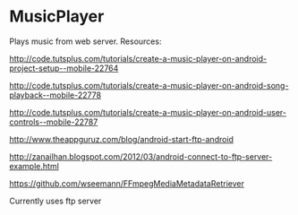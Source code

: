 # MusicPlayer
Plays music from web server.
 Resources:
 
 http://code.tutsplus.com/tutorials/create-a-music-player-on-android-project-setup--mobile-22764
 
 http://code.tutsplus.com/tutorials/create-a-music-player-on-android-song-playback--mobile-22778
 
 http://code.tutsplus.com/tutorials/create-a-music-player-on-android-user-controls--mobile-22787
 
 http://www.theappguruz.com/blog/android-start-ftp-android
 
 http://zanailhan.blogspot.com/2012/03/android-connect-to-ftp-server-example.html
 
 https://github.com/wseemann/FFmpegMediaMetadataRetriever
 
 Currently uses ftp server
